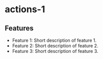 # actions-1
## Features

- Feature 1: Short description of feature 1.
- Feature 2: Short description of feature 2.
- Feature 3: Short description of feature 3.